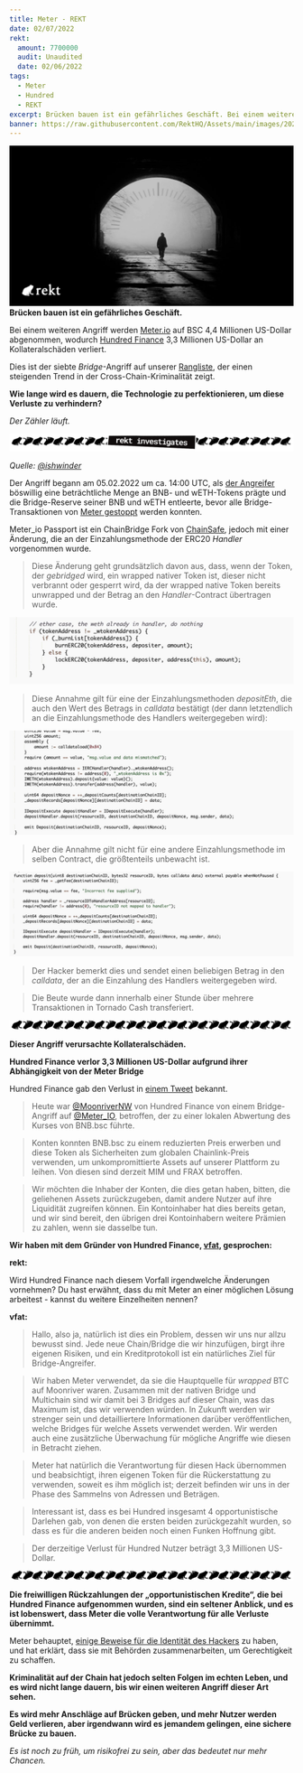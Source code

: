 ```yaml
---
title: Meter - REKT
date: 02/07/2022
rekt:
  amount: 7700000
  audit: Unaudited
  date: 02/06/2022
tags:
  - Meter
  - Hundred
  - REKT
excerpt: Brücken bauen ist ein gefährliches Geschäft. Bei einem weiteren Angriff werden Meter.io auf BSC 4,4 Millionen US-Dollar abgenommen, wodurch Hundred Finance 3,3 Millionen US-Dollar an Kollateralschäden erlitt.
banner: https://raw.githubusercontent.com/RektHQ/Assets/main/images/2022/02/meter-header.png
---
```

![](https://raw.githubusercontent.com/RektHQ/Assets/main/images/2022/02/meter-header.png)
**Brücken bauen ist ein gefährliches Geschäft.**

Bei einem weiteren Angriff werden [Meter.io](https://meter.io/) auf BSC 4,4 Millionen US-Dollar abgenommen, wodurch [Hundred Finance](https://hundred.finance/) 3,3 Millionen US-Dollar an Kollateralschäden verliert.

Dies ist der siebte _Bridge_-Angriff auf unserer [Rangliste](https://rekt.news/leaderboard/), der einen steigenden Trend in der Cross-Chain-Kriminalität zeigt.

**Wie lange wird es dauern, die Technologie zu perfektionieren, um diese Verluste zu verhindern?**

_Der Zähler läuft._

![](https://raw.githubusercontent.com/RektHQ/Assets/main/images/2021/09/rekt-investigates-linebreak.png)

_Quelle: [@ishwinder](https://twitter.com/ishwinder/status/1490227406824685569?s=20&t=XsNHTZUI5AEDEppn3xxwUQ)_

Der Angriff begann am 05.02.2022 um ca. 14:00 UTC, als [der Angreifer](https://etherscan.io/address/0x8d3d13cac607B7297Ff61A5E1E71072758AF4D01) böswillig eine beträchtliche Menge an BNB- und wETH-Tokens prägte und die Bridge-Reserve seiner BNB und wETH entleerte, bevor alle Bridge-Transaktionen von [Meter gestoppt](https://twitter.com/Meter_IO/status/1490103308421255168) werden konnten.

Meter_io Passport ist ein ChainBridge Fork von [ChainSafe](https://twitter.com/ChainSafeth), jedoch mit einer Änderung, die an der Einzahlungsmethode der ERC20 _Handler_ vorgenommen wurde.

>Diese Änderung geht grundsätzlich davon aus, dass, wenn der Token, der _gebridged_ wird, ein wrapped nativer Token ist, dieser nicht verbrannt oder gesperrt wird, da der wrapped native Token bereits unwrapped und der Betrag an den _Handler_-Contract übertragen wurde.

![](https://raw.githubusercontent.com/RektHQ/Assets/main/images/2022/02/meter-code1.png)

>Diese Annahme gilt für eine der Einzahlungsmethoden _depositEth_, die auch den Wert des Betrags in _calldata_ bestätigt (der dann letztendlich an die Einzahlungsmethode des Handlers weitergegeben wird):

![](https://raw.githubusercontent.com/RektHQ/Assets/main/images/2022/02/meter-code2.png)

>Aber die Annahme gilt nicht für eine andere Einzahlungsmethode im selben Contract, die größtenteils unbewacht ist.

![](https://raw.githubusercontent.com/RektHQ/Assets/main/images/2022/02/meter-code3.png)

>Der Hacker bemerkt dies und sendet einen beliebigen Betrag in den _calldata_, der an die Einzahlung des Handlers weitergegeben wird.

>Die Beute wurde dann innerhalb einer Stunde über mehrere Transaktionen in Tornado Cash transferiert.

![](https://raw.githubusercontent.com/RektHQ/Assets/main/images/2021/03/rekt-linebreak.png)

**Dieser Angriff verursachte Kollateralschäden.**

**Hundred Finance verlor 3,3 Millionen US-Dollar aufgrund ihrer Abhängigkeit von der Meter Bridge**

Hundred Finance gab den Verlust in [einem Tweet](https://twitter.com/HundredFinance/status/1490394875459682309) bekannt.

> Heute war [@MoonriverNW](https://twitter.com/MoonriverNW) von Hundred Finance von einem Bridge-Angriff auf [@Meter_IO](https://twitter.com/Meter_IO), betroffen, der zu einer lokalen Abwertung des Kurses von BNB.bsc führte.

>Konten konnten BNB.bsc zu einem reduzierten Preis erwerben und diese Token als Sicherheiten zum globalen Chainlink-Preis verwenden, um unkompromittierte Assets auf unserer Plattform zu leihen. Von diesen sind derzeit MIM und FRAX betroffen.

>Wir möchten die Inhaber der Konten, die dies getan haben, bitten, die geliehenen Assets zurückzugeben, damit andere Nutzer auf ihre Liquidität zugreifen können. Ein Kontoinhaber hat dies bereits getan, und wir sind bereit, den übrigen drei Kontoinhabern weitere Prämien zu zahlen, wenn sie dasselbe tun.

**Wir haben mit dem Gründer von Hundred Finance, [vfat](https://twitter.com/vfat0/status/1490398279267495944?s=20&t=dNKrs_3KbNuPpRTC5jPs5A), gesprochen:**

**rekt:**

Wird Hundred Finance nach diesem Vorfall irgendwelche Änderungen vornehmen? Du hast erwähnt, dass du mit Meter an einer möglichen Lösung arbeitest - kannst du weitere Einzelheiten nennen?

**vfat:**

>Hallo, also ja, natürlich ist dies ein Problem, dessen wir uns nur allzu bewusst sind. Jede neue Chain/Bridge die wir hinzufügen, birgt ihre eigenen Risiken, und ein Kreditprotokoll ist ein natürliches Ziel für Bridge-Angreifer.

>Wir haben Meter verwendet, da sie die Hauptquelle für _wrapped_ BTC auf Moonriver waren. Zusammen mit der nativen Bridge und Multichain sind wir damit bei 3 Bridges auf dieser Chain, was das Maximum ist, das wir verwenden würden. In Zukunft werden wir strenger sein und detailliertere Informationen darüber veröffentlichen, welche Bridges für welche Assets verwendet werden. Wir werden auch eine zusätzliche Überwachung für mögliche Angriffe wie diesen in Betracht ziehen.

>Meter hat natürlich die Verantwortung für diesen Hack übernommen und beabsichtigt, ihren eigenen Token für die Rückerstattung zu verwenden, soweit es ihm möglich ist; derzeit befinden wir uns in der Phase des Sammelns von Adressen und Beträgen.

>Interessant ist, dass es bei Hundred insgesamt 4 opportunistische Darlehen gab, von denen die ersten beiden zurückgezahlt wurden, so dass es für die anderen beiden noch einen Funken Hoffnung gibt.

>Der derzeitige Verlust für Hundred Nutzer beträgt 3,3 Millionen US-Dollar.

![](https://raw.githubusercontent.com/RektHQ/Assets/main/images/2021/03/rekt-linebreak.png)

**Die freiwilligen Rückzahlungen der „opportunistischen Kredite“, die bei Hundred Finance aufgenommen wurden, sind ein seltener Anblick, und es ist lobenswert, dass Meter die volle Verantwortung für alle Verluste übernimmt.**

Meter behauptet, [einige Beweise für die Identität des Hackers](https://twitter.com/Meter_IO/status/1490103313521524738) zu haben, und hat erklärt, dass sie mit Behörden zusammenarbeiten, um Gerechtigkeit zu schaffen.

**Kriminalität auf der Chain hat jedoch selten Folgen im echten Leben, und es wird nicht lange dauern, bis wir einen weiteren Angriff dieser Art sehen.**

**Es wird mehr Anschläge auf Brücken geben, und mehr Nutzer werden Geld verlieren, aber irgendwann wird es jemandem gelingen, eine sichere Brücke zu bauen.**

_Es ist noch zu früh, um risikofrei zu sein, aber das bedeutet nur mehr Chancen._

